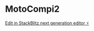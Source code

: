 # MotoCompi2

[Edit in StackBlitz next generation editor ⚡️](https://stackblitz.com/~/github.com/EZARATE4607/MotoCompi2)